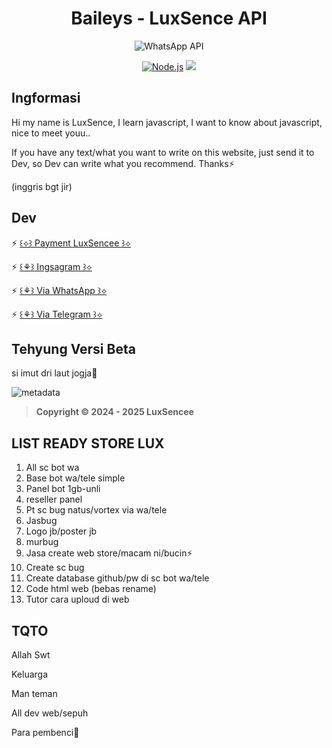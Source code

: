 # <div align='center'>Baileys - LuxSence API</div>

<div align='center'>

![WhatsApp API](https://i.supa.codes/dBd3Ba)

</div>

<p align="center">
  <a href="https://nodejs.org"><img src="https://img.shields.io/badge/Node.js->=20.0.0-green?logo=node.js" alt="Node.js"></a>
  <a href="https://www.npmjs.com/package/naruyaizumi"><img src="[https://img.shields.io/badge/luxsence-v25.0.0-blue]" ></a>
</p>

## Ingformasi
Hi my name is LuxSence, I learn javascript, I want to know about javascript, nice to meet youu.. 

If you have any text/what you want to write on this website, just send it to Dev, so Dev can write what you recommend. Thanks⚡

(inggris bgt jir)

## Dev

⚡ [꒰⟡꒱ Payment LuxSencee ꒱⟡](https://lux-senceestoreid.vercel.app)

⚡ [꒰⚘꒱ Ingsagram ꒱⟡](https://instagram.com/luxzzz92)

⚡ [꒰⚘꒱ Via WhatsApp ꒱⟡](wa.me/62)

⚡ [꒰⚘꒱ Via Telegram ꒱⟡](t.me/BagindaLux)

## Tehyung Versi Beta
si imut dri laut jogja🤭

![metadata](https://i.supa.codes/KO9yx3)

> **Copyright © 2024 - 2025 LuxSencee**


## LIST READY STORE LUX

1. All sc bot wa
2. Base bot wa/tele simple
3. Panel bot 1gb-unli
4. reseller panel
5. Pt sc bug natus/vortex via wa/tele 
6. Jasbug
7. Logo jb/poster jb
8. murbug
9. Jasa create web store/macam ni/bucin⚡
10. Create sc bug
11. Create database github/pw di sc bot wa/tele
12. Code html web (bebas rename)
13. Tutor cara uploud di web 

## TQTO

Allah Swt

Keluarga

Man teman

All dev web/sepuh

Para pembenci🤭
